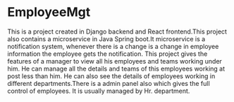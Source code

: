 # EmployeeMgt

This is a project created in Django backend and React frontend.This project also contains a microservice in Java Spring boot.It microservice is a notification system, whenever there is a change is a change in employee information the employee gets the notification. This project gives the features of a manager to view all his employees and teams working under him. He can manage all the details and teams of this employees working at post less than him. He can also see the details of employees working in different departments.There is a admin panel also which gives the full control of employees. It is usually managed by Hr. department.

